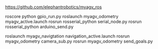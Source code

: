 https://github.com/elephantrobotics/myagv_ros

roscore
python gpio_run.py
roslaunch myagv_odometry myagv_active.launch
rosrun rosserial_python serial_node.py
rosrun rosserial_python arduino_send.py

roslaunch myagv_navigtation navigation_active.launch
rosrun myagv_odometry camera_sub.py
rosrun myagv_odometry send_goals.py
